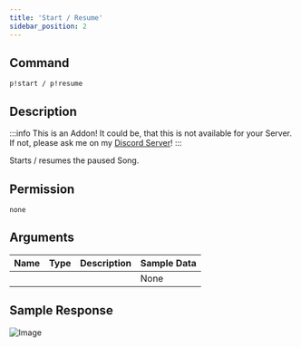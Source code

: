 ```yaml
---
title: 'Start / Resume'
sidebar_position: 2
---
```


## Command
```
p!start / p!resume
```

## Description
:::info
This is an Addon! It could be, that this is not available for your Server. If not, please ask me on my [Discord Server](https://discord.gg/rsTpm8e)!
:::

Starts / resumes the paused Song.

## Permission
`none`

## Arguments
| Name | Type | Description | Sample Data |
| ---- | ---- | ----------- | ----------- |
|  |  |  | None |

## Sample Response
![Image](https://cdn.herrtxbias.net/Discord_Buo1wxjHuY.png)
